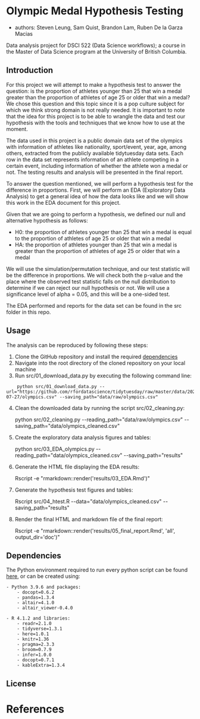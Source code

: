 # Olympic Medal Hypothesis Testing

-   authors: Steven Leung, Sam Quist, Brandon Lam, Ruben De la Garza Macias

Data analysis project for DSCI 522 (Data Science workflows); a course in the Master of Data Science program at the University of British Columbia.

## Introduction

For this project we will attempt to make a hypothesis test to answer the question: is the proportion of athletes younger than 25 that win a medal greater than the proportion of athletes of age 25 or older that win a medal? We chose this question and this topic since it is a pop culture subject for which we think strong domain is not really needed. It is important to note that the idea for this project is to be able to wrangle the data and test our hypothesis with the tools and techniques that we know how to use at the moment.

The data used in this project is a public domain data set of the olympics with information of athletes like nationality, sport/event, year, age, among others, extracted from the publicly available tidytuesday data sets. Each row in the data set represents information of an athlete competing in a certain event, including information of whether the athlete won a medal or not. The testing results and analysis will be presented in the final report.

To answer the question mentioned, we will perform a hypothesis test for the difference in proportions. First, we will perform an EDA (Exploratory Data Analysis) to get a general idea of how the data looks like and we will show this work in the EDA document for this project.

Given that we are going to perform a hypothesis, we defined our null and alternative hypothesis as follows:

- H0: the proportion of athletes younger than 25 that win a medal is equal to the proportion of athletes of age 25 or older that win a medal
- HA: the proportion of athletes younger than 25 that win a medal is greater than the proportion of athletes of age 25 or older that win a medal

We will use the simulation/permutation technique, and our test statistic will be the difference in proportions. We will check both the p-value and the place where the observed test statistic falls on the null distribution to determine if we can reject our null hypothesis or not. We will use a significance level of alpha = 0.05, and this will be a one-sided test.

The EDA performed and reports for the data set can be found in the src folder in this repo.

## Usage

The analysis can be reproduced by following these steps:

1. Clone the GitHub repository and install the required [dependencies](#dependencies)
2. Navigate into the root directory of the cloned repository on your local machine
3. Run src/01_download_data.py by executing the following command line:

```
    python src/01_download_data.py --url="https://github.com/rfordatascience/tidytuesday/raw/master/data/2021/2021-07-27/olympics.csv" --saving_path="data/raw/olympics.csv"
```

4. Clean the downloaded data by running the script src/02_cleaning.py:

    python src/02_cleaning.py --reading_path="data/raw/olympics.csv" --saving_path="data/olympics_cleaned.csv"

5. Create the exploratory data analysis figures and tables:

    python src/03_EDA_olympics.py --reading_path="data/olympics_cleaned.csv" --saving_path="results"

6. Generate the HTML file displaying the EDA results:

    Rscript -e "rmarkdown::render('results/03_EDA.Rmd')"

7. Generate the hypothesis test figures and tables:

    Rscript src/04_htest.R --data="data/olympics_cleaned.csv" --saving_path="results"

8. Render the final HTML and markdown file of the final report:

    Rscript -e "rmarkdown::render('results/05_final_report.Rmd', 'all', output_dir='doc')"


## Dependencies

The Python environment required to run every python script can be found [here](https://github.com/UBC-MDS/olympic_medal_htest/blob/main/environment.yaml), or can be created using:

    - Python 3.9.6 and packages:
        - docopt=0.6.2
        - pandas=1.3.4
        - altair=4.1.0
        - altair_viewer-0.4.0
        
    - R 4.1.2 and libraries:
        - readr=2.1.0
        - tidyverse=1.3.1
        - here=1.0.1
        - knitr=1.36
        - pragma=2.3.3
        - broom=0.7.9
        - infer=1.0.0
        - docopt=0.7.1
        - kableExtra=1.3.4

## License


# References

